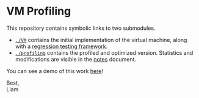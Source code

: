 # VM Profiling

This repository contains symbolic links to two submodules.

- [`./VM`](https://github.com/liam-strand/hw6-um) contains the initial implementation of the virtual machine, along with a [regression testing framework](./VM/um-code/testing).
- [`./profiling`](https://github.com/liam-strand/hw7-profiling/tree/master/submission) contains the profiled and optimized version. Statistics and modifications are visible in the [notes](./profiling/submission/labnotes.pdf) document.

You can see a demo of this work [here](https://youtu.be/OnzkSmFvxiM)!

Best,\
Liam
